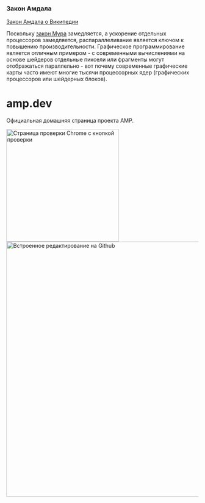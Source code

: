 ### Закон Амдала

[Закон Амдала о Википедии](https://vk.com)

Поскольку [закон Мура](https://facebook.com) замедляется, а ускорение отдельных процессоров замедляется, распараллеливание является ключом к повышению производительности. Графическое программирование является отличным примером - с современными вычислениями на основе шейдеров отдельные пиксели или фрагменты могут отображаться параллельно - вот почему современные графические карты часто имеют многие тысячи процессорных ядер (графических процессоров или шейдерных блоков).

# amp.dev

Официальная домашняя страница проекта AMP.

<img width="295" alt="Страница проверки Chrome с кнопкой проверки" src="https://user-images.githubusercontent.com/1066253/61085691-bf125a00-a3e5-11e9-9151-58bd8a50d404.png">

<img width="669" alt="Встроенное редактирование на Github" src="https://user-images.githubusercontent.com/380472/59018008-2d8f5580-8845-11e9-8160-e2890e2c7944.png">
